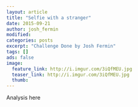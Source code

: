 ```yaml
---
layout: article
title: "Selfie with a stranger"
date: 2015-09-21
author: josh_fermin
modified:
categories: posts
excerpt: "Challenge Done by Josh Fermin"
tags: []
ads: false
image:
  feature_link: http://i.imgur.com/3iQfMEU.jpg
  teaser_link: http://i.imgur.com/3iQfMEU.jpg
  thumb:
---
```


Analysis here
